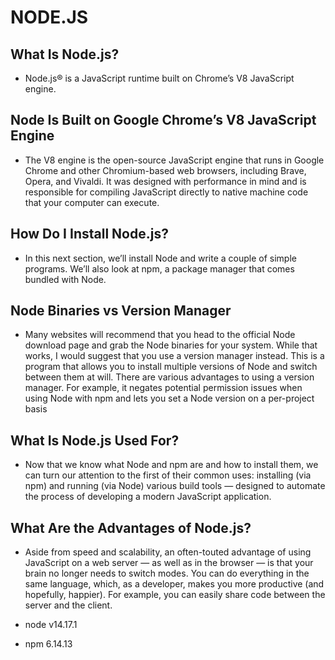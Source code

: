 # NODE.JS

## What Is Node.js?
- Node.js® is a JavaScript runtime built on Chrome’s V8 JavaScript engine.  

## Node Is Built on Google Chrome’s V8 JavaScript Engine  

- The V8 engine is the open-source JavaScript engine that runs in Google Chrome and other Chromium-based web browsers, including Brave, Opera, and Vivaldi. It was designed with performance in mind and is responsible for compiling JavaScript directly to native machine code that your computer can execute.

## How Do I Install Node.js?  

- In this next section, we’ll install Node and write a couple of simple programs. We’ll also look at npm, a package manager that comes bundled with Node.  

## Node Binaries vs Version Manager
- Many websites will recommend that you head to the official Node download page and grab the Node binaries for your system. While that works, I would suggest that you use a version manager instead. This is a program that allows you to install multiple versions of Node and switch between them at will. There are various advantages to using a version manager. For example, it negates potential permission issues when using Node with npm and lets you set a Node version on a per-project basis 

## What Is Node.js Used For?  
- Now that we know what Node and npm are and how to install them, we can turn our attention to the first of their common uses: installing (via npm) and running (via Node) various build tools — designed to automate the process of developing a modern JavaScript application.  
 

 ## What Are the Advantages of Node.js?  
  - Aside from speed and scalability, an often-touted advantage of using JavaScript on a web server — as well as in the browser — is that your brain no longer needs to switch modes. You can do everything in the same language, which, as a developer, makes you more productive (and hopefully, happier). For example, you can easily share code between the server and the client.

- node v14.17.1

- npm 6.14.13

